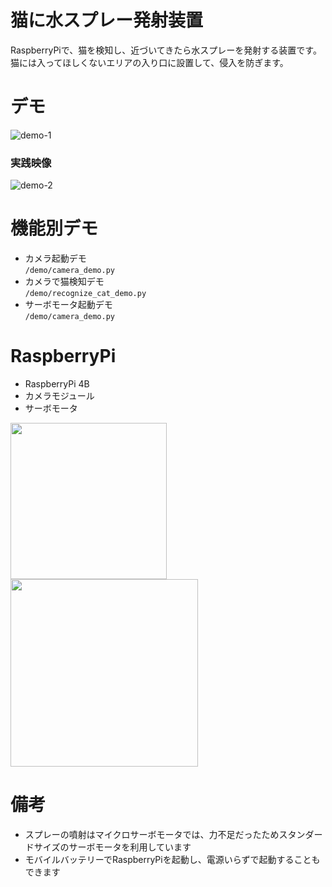 # 猫に水スプレー発射装置

RaspberryPiで、猫を検知し、近づいてきたら水スプレーを発射する装置です。  
猫には入ってほしくないエリアの入り口に設置して、侵入を防ぎます。

# デモ
![demo-1](https://user-images.githubusercontent.com/17726777/115885175-a3792600-a48a-11eb-8c8d-9c7f01e54077.gif)


### 実践映像
![demo-2](https://user-images.githubusercontent.com/17726777/115889918-5e0b2780-a48f-11eb-82b9-3822a14c8fe9.gif)


# 機能別デモ

- カメラ起動デモ  
  `/demo/camera_demo.py`
- カメラで猫検知デモ  
  `/demo/recognize_cat_demo.py`
- サーボモータ起動デモ  
  `/demo/camera_demo.py`

# RaspberryPi

- RaspberryPi 4B
- カメラモジュール
- サーボモータ

<img src="https://user-images.githubusercontent.com/17726777/115890785-44b6ab00-a490-11eb-82fc-a6e250a0b804.jpg" width="250" />

<img src="https://user-images.githubusercontent.com/17726777/115890801-48e2c880-a490-11eb-937e-df900d5354bb.jpg" width="300" />

# 備考

- スプレーの噴射はマイクロサーボモータでは、力不足だったためスタンダードサイズのサーボモータを利用しています
- モバイルバッテリーでRaspberryPiを起動し、電源いらずで起動することもできます
